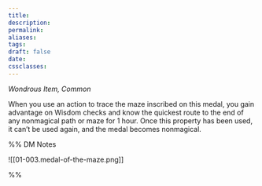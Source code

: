 ```yaml
---
title: 
description: 
permalink: 
aliases: 
tags: 
draft: false
date: 
cssclasses:
---
```

_Wondrous Item, Common_

When you use an action to trace the maze inscribed on this medal, you gain advantage on Wisdom checks and know the quickest route to the end of any nonmagical path or maze for 1 hour. Once this property has been used, it can’t be used again, and the medal becomes nonmagical.


%% DM Notes




![[01-003.medal-of-the-maze.png]] 

%%

